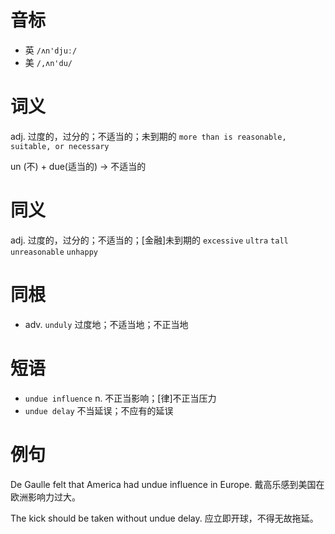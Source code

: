 # 音标

- 英 `/ʌn'djuː/`
- 美 `/,ʌn'du/`

# 词义

adj. 过度的，过分的；不适当的；未到期的
`more than is reasonable, suitable, or necessary`



un (不) + due(适当的) → 不适当的

# 同义

adj. 过度的，过分的；不适当的；[金融]未到期的
`excessive` `ultra` `tall` `unreasonable` `unhappy`

# 同根

- adv. `unduly` 过度地；不适当地；不正当地

# 短语

- `undue influence` n. 不正当影响；[律]不正当压力
- `undue delay` 不当延误；不应有的延误

# 例句

De Gaulle felt that America had undue influence in Europe.
戴高乐感到美国在欧洲影响力过大。

The kick should be taken without undue delay.
应立即开球，不得无故拖延。


